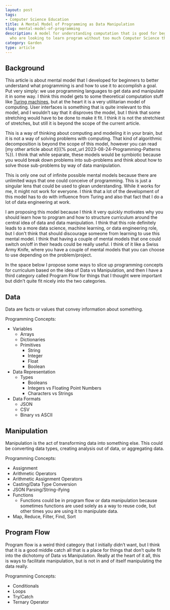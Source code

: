 ```yaml
---
layout: post
tags:
- Computer Science Education
title: A Mental Model of Programming as Data Manipulation
slug: mental-model-of-programming
description: A model for understanding computation that is good for beginners or people
  who are looking to learn program without too much Computer Science theory.
category: Garden
type: article
---
```


## Background

This article is about mental model that I developed for beginners to better understand what programming is and how to use it to accomplish a goal. Put very simply: we use programming languages to get data and manipulate it in some way. I think this model gets to some theoretical computation stuff like [Turing machines](https://www.cl.cam.ac.uk/projects/raspberrypi/tutorials/turing-machine/one.html), but at the heart it is a very utilitarian model of computing. User interfaces is something that is quite irrelevant to this model, and I wouldn’t say that it disproves the model, but I think that some stretching would have to be done to make it fit. I think it is not the stretchiest of stretches, but still it is beyond the scope of the current article.

This is a way of thinking about computing and modeling it in your brain, but it is not a way of solving problems with computing. That kind of algorithmic decomposition is beyond the scope of this model, however you can read [my other article about it]({% post_url 2023-08-24-Programming-Patterns %}). I think that while separate, these models would be symbiotic because you would break down problems into sub-problems and think about how to solve those sub-problems by way of data manipulation.

This is only one out of infinite possible mental models because there are unlimited ways that one could conceive of programming. This is just a singular lens that could be used to glean understanding. While it works for me, it might not work for everyone. I think that a lot of the development of this model has to do with influence from Turing and also that fact that I do a lot of data engineering at work.

I am proposing this model because I think it very quickly motivates why you should learn how to program and how to structure curriculum around the central idea of data and data manipulation. I think that this role definitely leads to a more data science, machine learning, or data engineering role, but I don't think that should discourage someone from learning to use this mental model. I think that having a couple of mental models that one could switch on/off in their heads could be really useful. I think of it like a Swiss Army Knife, where you have a couple of mental models that you can choose to use depending on the problem/project.

In the space below I propose some ways to slice up programming concepts for curriculum based on the idea of Data vs Manipulation, and then I have a third category called Program Flow for things that I thought were important but didn't quite fit nicely into the two categories.

## Data 

Data are facts or values that convey information about something.

Programming Concepts:
* Variables
    * Arrays
    * Dictionaries
    * Primitives
        * String
        * Integer
        * Float
        * Boolean
* Data Representation
    * Types
        * Booleans
        * Integers vs Floating Point Numbers
        * Characters vs Strings
* Data Formats
    * JSON
    * CSV
    * Binary vs ASCII

## Manipulation

Manipulation is the act of transforming data into something else. This could be converting data types, creating analysis out of data, or aggregating data.

Programming Concepts:
* Assignment
* Arithmetic Operators
* Arithmetic Assignment Operators
* Casting/Data Type Conversion
* JSON Parsing/String-ifying
* Functions
    * Functions could be in program flow or data manipulation because sometimes functions are used solely as a way to reuse code, but other times you are using it to manipulate data.
* Map, Reduce, Filter, Find, Sort

## Program Flow

Program flow is a weird third category that I initially didn’t want, but I think that it is a good middle catch all that is a place for things that don’t quite fit into the dichotomy of Data vs Manipulation. Really at the heart of it all, this is ways to facilitate manipulation, but is not in and of itself manipulating the data really.

Programming Concepts:
* Conditionals
* Loops
* Try/Catch
* Ternary Operator